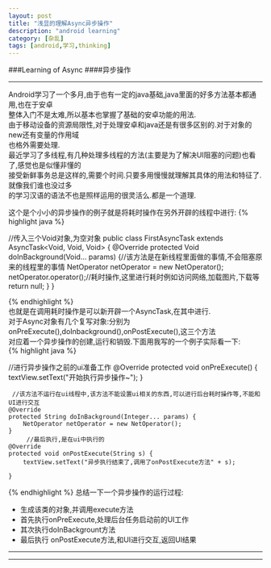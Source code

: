 ```yaml
---
layout: post
title: "浅显的理解Async异步操作"
description: "android learning"
category: [杂乱]
tags: [android,学习,thinking]
---
```


###Learning of Async 
####异步操作
***
Android学习了一个多月,由于也有一定的java基础,java里面的好多方法基本都通用,也在于安卓   
整体入门不是太难,所以基本也掌握了基础的安卓功能的用法.    
由于移动设备的资源局限性,对于处理安卓和java还是有很多区别的.对于对象的new还有变量的作用域  
也格外需要处理.  
最近学习了多线程,有几种处理多线程的方法(主要是为了解决UI阻塞的问题)也看了,感觉也是似懂非懂的  
接受新鲜事务总是这样的,需要个时间.只要多用慢慢就理解其具体的用法和特征了.就像我们谁也没过多  
的学习汉语的语法不也是照样运用的很灵活么.都是一个道理.  
  
这个是个小小的异步操作的例子就是将耗时操作在另外开辟的线程中进行:
  {% highlight java %}

//传入三个Void对象,为空对象
public class FirstAsyncTask extends AsyncTask<Void, Void, Void> {
    @Override
    protected Void doInBackground(Void... params) {//该方法是在新线程里面做的事情,不会阻塞原来的线程里的事情
        NetOperator netOperator = new NetOperator();
        netOperator.operator();//耗时操作,这里进行耗时例如访问网络,加载图片,下载等
        return null;
    }
}  
  
{% endhighlight %}  
也就是在调用耗时操作是可以新开辟一个AsyncTask,在其中进行.  
对于Async对象有几个复写对象:分别为onPreExecute(),doInbackground(),onPostExecute(),这三个方法  
对应着一个异步操作的创建,运行和销毁.下面用我写的一个例子实际看一下:  
{% highlight java %}  

   //进行异步操作之前的ui准备工作
    @Override
    protected void onPreExecute() {
        textView.setText("开始执行异步操作~");
    }
       
     //该方法不运行在ui线程中,该方法不能设置ui相关的东西,可以进行后台耗时操作等,不能和UI进行交互
    @Override
    protected String doInBackground(Integer... params) {
        NetOperator netOperator = new NetOperator();
    }
         //最后执行,是在ui中执行的
    @Override
    protected void onPostExecute(String s) {
        textView.setText("异步执行结束了,调用了onPostExecute方法" + s);

    }  
    
{% endhighlight %} 
总结一下一个异步操作的运行过程:   

+   生成该类的对象,并调用execute方法
+   首先执行onPreExecute,处理后台任务启动前的UI工作 
+   其次执行doInBackgrount方法
+   最后执行 onPostExecute方法,和UI进行交互,返回UI结果  
***
***




